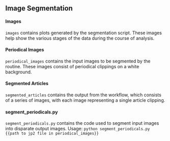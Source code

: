 ## Image Segmentation

#### Images
`images` contains plots generated by the segmentation script. These images help show the various stages of the data during the course of analysis.

#### Periodical Images
`periodical_images` contains the input images to be segmented by the routine. These images consist of periodical clippings on a white background. 

#### Segmented Articles
`segmented_articles` contains the output from the workflow, which consists of a series of images, with each image representing a single article clipping.

#### segment_periodicals.py
`segment_periodicals.py` contains the code used to segment input images into disparate output images. Usage: `python segment_periodicals.py {{path to jp2 file in periodical_images}}`
